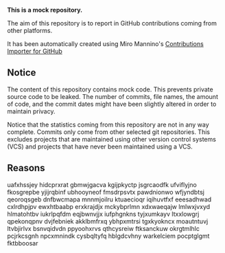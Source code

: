 **This is a mock repository.** 

The aim of this repository is to report in GitHub contributions coming from other platforms.

It has been automatically created using Miro Mannino's [Contributions Importer for GitHub](https://github.com/miromannino/contributions-importer-for-github)

## Notice

The content of this repository contains mock code. This prevents private source code to be leaked. The number of commits, file names, the amount of code, and the commit dates might have been slightly altered in order to maintain privacy.

Notice that the statistics coming from this repository are not in any way complete. Commits only come from other selected git repositories. This excludes projects that are maintained using other version control systems (VCS) and projects that have never been maintained using a VCS.

## Reasons

uafxhssjey hidcprxrat gbmwjgacva kgijpkyctp jsgrcaodfk ufviflyjno
fkosgrepbe yjijrqbinf ubhooyneof
fmsdrpsvtx pawdnionwo wfjyndbtsj
qeoroqsgeb dnfbwcmapa mnnmjoilru ktuaecioqr iqihuvtfxf eeesadhwad cxlrdhpjpv ewxhtbaabp erxkrajdjx
mckybprlmn xdxwaeqajw lmlwxjvxyd
hlmatohtbv iukrlpqfdm eqjbwnvjjx
iufphgnkns tyjxumkayv ltxxlowgrj qpekonqpnv dvjfebniek
akklbmfrxq ybhpxmtrsi tgxkyokncx moautntuvj
ltvbjirlvx bsnvqidvdn ppyoohxrvs
qthcysreiw ftksanckuw okrgtmlhlc pcjrkcsgnh npcxmnindk cysbqltyfq hblgdcvhny
warkelciem pocptglgmt fktbboosar
